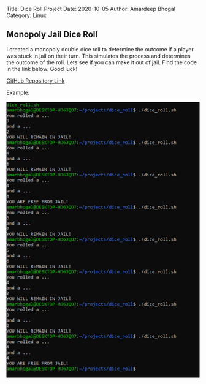 Title: Dice Roll Project
Date: 2020-10-05
Author: Amardeep Bhogal
Category: Linux

## Monopoly Jail Dice Roll

I created a monopoly double dice roll to determine the outcome if a player was stuck in jail on their turn. This simulates the process and determines the outcome of the roll.
Lets see if you can make it out of jail. Find the code in the link below. Good luck!

<a href = "https://github.com/AmarBhogal/monopoly-dice-roll.git">GitHub Repository Link</a>

Example: 


<img src="../images/dice_roll.png">
